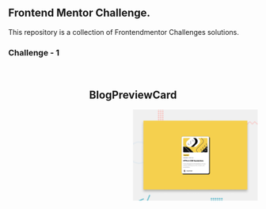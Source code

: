 ## Frontend Mentor Challenge.

This repository is a collection of Frontendmentor Challenges solutions.


### Challenge - 1

<br>
<h2 align="center">BlogPreviewCard</h2>
<picture> 
    <img alt="project preview" src="https://github.com/Levyathanz/FrontendMentor/blob/main/Blog_Preview-Card/assets/images/desktop-preview.jpg" width="50%"  align="right">
  </picture> 
  <p align="center">

  